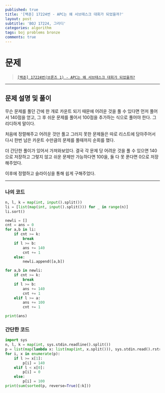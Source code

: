 ```yaml
---
published: true
title: '[백준] 17224번 - APC는 왜 서브태스크 대회가 되었을까?'
layout: post
subtitle: 'BOJ 17224, 그리디'
categories: algorithm
tags: boj problems bronze
comments: true
---
```


# 문제
> [`[백준] 17224번(브론즈 1) - APC는 왜 서브태스크 대회가 되었을까?`](https://www.acmicpc.net/problem/17224)

---
## 문제 설명 및 풀이

무슨 문제를 풀던 간에 한 개로 카운트 되기 때문에 어려운 것을 풀 수 있다면 먼저 풀어서 140점을 얻고, 그 후 쉬운 문제를 풀어서 100점을 추가하는 식으로 풀어야 한다. 그리디하게 말이다.

처음에 정렬해주고 어려운 것만 풀고 그러지 못한 문제들은 따로 리스트에 담아주어서 다시 한번 남은 카운트 수만큼의 문제를 풀때까지 순회를 했다.

더 간단한 풀이가 있어서 가져와보았다. 결국 각 문제 당 어려운 것을 풀 수 있으면 140으로 저장하고 그렇지 않고 쉬운 문제만 가능하다면 100을, 둘 다 못 푼다면 0으로 저장해주었다.

이후에 정렬하고 슬라이싱을 통해 쉽게 구해주었다.

---
### 나의 코드
```python
n, l, k = map(int, input().split())
li = [list(map(int, input().split())) for _ in range(n)]
li.sort()

newli = []
cnt = ans = 0
for a,b in li:
    if cnt >= k:
        break
    if l >= b:
        ans += 140
        cnt += 1
    else:
        newli.append([a,b])

for a,b in newli:
    if cnt >= k:
        break
    if l >= b:
        ans += 140
        cnt += 1
    elif l >= a:
        ans += 100
        cnt += 1

print(ans)
```

### 간단한 코드
```python
import sys
n, l, k = map(int, sys.stdin.readline().split())
p = list(map(lambda x: list(map(int, x.split())), sys.stdin.read().rstrip().split('\n')))
for i, x in enumerate(p):
	if l >= x[1]:
		p[i] = 140
	elif l < x[0]:
		p[i] = 0
	else:
		p[i] = 100
print(sum(sorted(p, reverse=True)[:k]))
```
